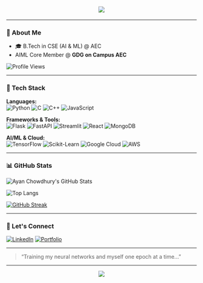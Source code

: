 <h1 align="center">
  <img src="https://readme-typing-svg.demolab.com?font=JetBrains+Mono&size=28&pause=1000&color=AA00FF&center=true&vCenter=true&width=800&lines=AYAN+CHOWDHURY;CSE+(AI+%26+ML)+Undergrad+%7C+GDG+AIML+Core+Member;Tech-Enthusiast+%7C+AI%2FML+Developer;Python+Wizard"/>
</h1>

---

### 🧠 About Me

- 🎓 B.Tech in CSE (AI & ML) @ AEC
- AIML Core Member @ **GDG on Campus AEC**
<img src="https://komarev.com/ghpvc/?username=thegreatayanchowdhury&label=Profile%20views&color=0e75b6&style=flat" alt="Profile Views"/>

---

### 🚀 Tech Stack

**Languages:**  
![Python](https://img.shields.io/badge/Python-3670A0?style=for-the-badge&logo=python&logoColor=white)
![C](https://img.shields.io/badge/C-00599C?style=for-the-badge&logo=c&logoColor=white)
![C++](https://img.shields.io/badge/C++-00599C?style=for-the-badge&logo=c%2B%2B&logoColor=white)
![JavaScript](https://img.shields.io/badge/JavaScript-F7DF1E?style=for-the-badge&logo=javascript&logoColor=black)

**Frameworks & Tools:**  
![Flask](https://img.shields.io/badge/Flask-black?style=for-the-badge&logo=flask)
![FastAPI](https://img.shields.io/badge/FastAPI-005571?style=for-the-badge&logo=fastapi)
![Streamlit](https://img.shields.io/badge/Streamlit-FF4B4B?style=for-the-badge&logo=streamlit&logoColor=white)
![React](https://img.shields.io/badge/React-20232A?style=for-the-badge&logo=react&logoColor=61DAFB)
![MongoDB](https://img.shields.io/badge/MongoDB-4EA94B?style=for-the-badge&logo=mongodb&logoColor=white)

**AI/ML & Cloud:**  
![TensorFlow](https://img.shields.io/badge/TensorFlow-FF6F00?style=for-the-badge&logo=tensorflow&logoColor=white)
![Scikit-Learn](https://img.shields.io/badge/Scikit--Learn-F7931E?style=for-the-badge&logo=scikit-learn&logoColor=white)
![Google Cloud](https://img.shields.io/badge/Google%20Cloud-4285F4?style=for-the-badge&logo=googlecloud&logoColor=white)
![AWS](https://img.shields.io/badge/AWS-232F3E?style=for-the-badge&logo=amazonaws&logoColor=white)

---

### 📊 GitHub Stats

![Ayan Chowdhury's GitHub Stats](https://github-readme-stats.vercel.app/api?username=thegreatayanchowdhury&show_icons=true&theme=ambient_gradient)

![Top Langs](https://github-readme-stats.vercel.app/api/top-langs/?username=thegreatayanchowdhury&layout=compact&theme=ambient_gradient)

[![GitHub Streak](https://github-readme-streak-stats.herokuapp.com?user=thegreatayanchowdhury&theme=ambient_gradient)](https://git.io/streak-stats)

---

### 🤝 Let's Connect

[![LinkedIn](https://img.shields.io/badge/LinkedIn-blue?style=for-the-badge&logo=linkedin&logoColor=white)](https://www.linkedin.com/in/ayan-chowdhury-4b166228b/)
[![Portfolio](https://img.shields.io/badge/Portfolio-purple?style=for-the-badge&logo=github&logoColor=white)](https://ayanchowdhury.vercel.app/)

---

> “Training my neural networks and myself one epoch at a time...”

---

<p align="center">
  <img src="https://capsule-render.vercel.app/api?type=rect&color=7F00FF&height=2"/>
</p>
